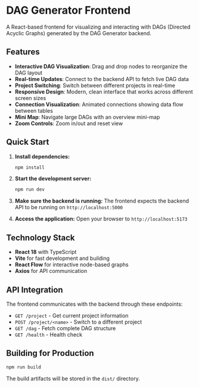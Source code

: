 # DAG Generator Frontend

A React-based frontend for visualizing and interacting with DAGs (Directed Acyclic Graphs) generated by the DAG Generator backend.

## Features

- **Interactive DAG Visualization**: Drag and drop nodes to reorganize the DAG layout
- **Real-time Updates**: Connect to the backend API to fetch live DAG data
- **Project Switching**: Switch between different projects in real-time
- **Responsive Design**: Modern, clean interface that works across different screen sizes
- **Connection Visualization**: Animated connections showing data flow between tables
- **Mini Map**: Navigate large DAGs with an overview mini-map
- **Zoom Controls**: Zoom in/out and reset view

## Quick Start

1. **Install dependencies:**
   ```bash
   npm install
   ```

2. **Start the development server:**
   ```bash
   npm run dev
   ```

3. **Make sure the backend is running:**
   The frontend expects the backend API to be running on `http://localhost:5000`

4. **Access the application:**
   Open your browser to `http://localhost:5173`

## Technology Stack

- **React 18** with TypeScript
- **Vite** for fast development and building
- **React Flow** for interactive node-based graphs
- **Axios** for API communication

## API Integration

The frontend communicates with the backend through these endpoints:

- `GET /project` - Get current project information
- `POST /project/<name>` - Switch to a different project  
- `GET /dag` - Fetch complete DAG structure
- `GET /health` - Health check

## Building for Production

```bash
npm run build
```

The build artifacts will be stored in the `dist/` directory.
